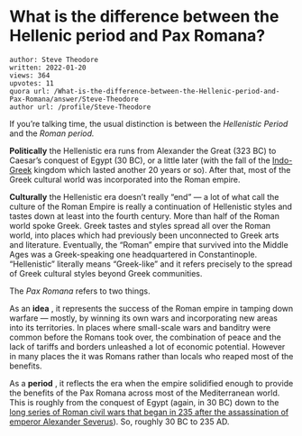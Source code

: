 # What is the difference between the Hellenic period and Pax Romana?

	author: Steve Theodore
	written: 2022-01-20
	views: 364
	upvotes: 11
	quora url: /What-is-the-difference-between-the-Hellenic-period-and-Pax-Romana/answer/Steve-Theodore
	author url: /profile/Steve-Theodore


If you’re talking time, the usual distinction is between the _Hellenistic Period_  and the _Roman period._ 

__Politically__ the Hellenistic era runs from Alexander the Great (323 BC) to Caesar’s conquest of Egypt (30 BC), or a little later (with the fall of the [Indo-Greek](https://en.wikipedia.org/wiki/Indo-Greek_Kingdom) kingdom which lasted another 20 years or so). After that, most of the Greek cultural world was incorporated into the Roman empire.

__Culturally__ the Hellenistic era doesn’t really “end” — a lot of what call the culture of the Roman Empire is really a continuation of Hellenistic styles and tastes down at least into the fourth century. More than half of the Roman world spoke Greek. Greek tastes and styles spread all over the Roman world, into places which had previously been unconnected to Greek arts and literature. Eventually, the “Roman” empire that survived into the Middle Ages was a Greek-speaking one headquartered in Constantinople. “Hellenistic” literally means “Greek-like” and it refers precisely to the spread of Greek cultural styles beyond Greek communities.

The _Pax Romana_  refers to two things.

As an __idea__ , it represents the success of the Roman empire in tamping down warfare — mostly, by winning its own wars and incorporating new areas into its territories. In places where small-scale wars and banditry were common before the Romans took over, the combination of peace and the lack of tariffs and borders unleashed a lot of economic potential. However in many places the it was Romans rather than locals who reaped most of the benefits.

As a __period__ , it reflects the era when the empire solidified enough to provide the benefits of the Pax Romana across most of the Mediterranean world. This is roughly from the conquest of Egypt (again, in 30 BC) down to the[ long series of Roman civil wars that began in 235 after the assassination of emperor Alexander Severus](https://en.wikipedia.org/wiki/Crisis_of_the_Third_Century)). So, roughly 30 BC to 235 AD.


